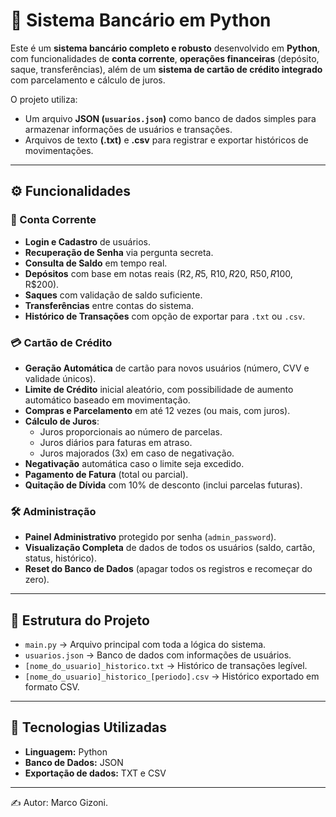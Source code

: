# 🏦 Sistema Bancário em Python

Este é um **sistema bancário completo e robusto** desenvolvido em **Python**, com funcionalidades de **conta corrente**, **operações financeiras** (depósito, saque, transferências), além de um **sistema de cartão de crédito integrado** com parcelamento e cálculo de juros.

O projeto utiliza:
- Um arquivo **JSON (`usuarios.json`)** como banco de dados simples para armazenar informações de usuários e transações.  
- Arquivos de texto **(.txt)** e **.csv** para registrar e exportar históricos de movimentações.

---

## ⚙️ Funcionalidades

### 📌 Conta Corrente
- **Login e Cadastro** de usuários.  
- **Recuperação de Senha** via pergunta secreta.  
- **Consulta de Saldo** em tempo real.  
- **Depósitos** com base em notas reais (R$2, R$5, R$10, R$20, R$50, R$100, R$200).  
- **Saques** com validação de saldo suficiente.  
- **Transferências** entre contas do sistema.  
- **Histórico de Transações** com opção de exportar para `.txt` ou `.csv`.

### 💳 Cartão de Crédito
- **Geração Automática** de cartão para novos usuários (número, CVV e validade únicos).  
- **Limite de Crédito** inicial aleatório, com possibilidade de aumento automático baseado em movimentação.  
- **Compras e Parcelamento** em até 12 vezes (ou mais, com juros).  
- **Cálculo de Juros**:  
  - Juros proporcionais ao número de parcelas.  
  - Juros diários para faturas em atraso.  
  - Juros majorados (3x) em caso de negativação.  
- **Negativação** automática caso o limite seja excedido.  
- **Pagamento de Fatura** (total ou parcial).  
- **Quitação de Dívida** com 10% de desconto (inclui parcelas futuras).

### 🛠️ Administração
- **Painel Administrativo** protegido por senha (`admin_password`).  
- **Visualização Completa** de dados de todos os usuários (saldo, cartão, status, histórico).  
- **Reset do Banco de Dados** (apagar todos os registros e recomeçar do zero).

---

## 📂 Estrutura do Projeto
- `main.py` → Arquivo principal com toda a lógica do sistema.  
- `usuarios.json` → Banco de dados com informações de usuários.  
- `[nome_do_usuario]_historico.txt` → Histórico de transações legível.  
- `[nome_do_usuario]_historico_[periodo].csv` → Histórico exportado em formato CSV.  

---

## 🚀 Tecnologias Utilizadas
- **Linguagem:** Python  
- **Banco de Dados:** JSON  
- **Exportação de dados:** TXT e CSV  

---

✍️ Autor: Marco Gizoni.
